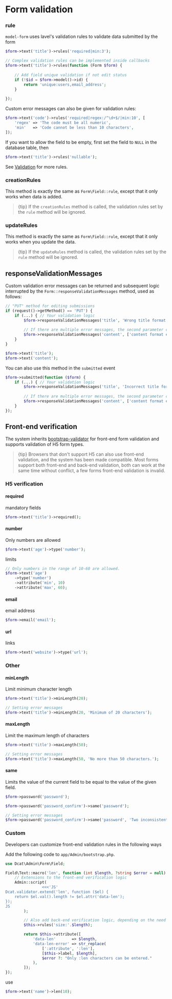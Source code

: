 # Form validation

### rule

`model-form` uses lavel's validation rules to validate data submitted by the form

```php
$form->text('title')->rules('required|min:3');

// Complex validation rules can be implemented inside callbacks
$form->text('title')->rules(function (Form $form) {
    
    // Add field unique validation if not edit status
    if (!$id = $form->model()->id) {
        return 'unique:users,email_address';
    }
    
});
```

Custom error messages can also be given for validation rules:

```php
$form->text('code')->rules('required|regex:/^\d+$/|min:10', [
    'regex' => 'The code must be all numeric',
    'min'   => 'Code cannot be less than 10 characters',
]);
```

If you want to allow the field to be empty, first set the field to `NULL` in the database table, then

```php
$form->text('title')->rules('nullable');
```

See [Validation](https://laravel.com/docs/5.5/validation) for more rules.

### creationRules

This method is exactly the same as `Form\Field::rule`, except that it only works when data is added.

> {tip} If the `creationRules` method is called, the validation rules set by the `rule` method will be ignored.

### updateRules

This method is exactly the same as `Form\Field::rule`, except that it only works when you update the data.

> {tip} If the `updateRules` method is called, the validation rules set by the `rule` method will be ignored.


## responseValidationMessages

Custom validation error messages can be returned and subsequent logic interrupted by the `Form::responseValidationMessages` method, used as follows:

```php
// "PUT" method for editing submissions
if (request()->getMethod() == 'PUT') {
    if (...) { // Your validation logic
        $form->responseValidationMessages('title', 'Wrong title format');
        
        // If there are multiple error messages, the second parameter can be passed as an array.
        $form->responseValidationMessages('content', ['content format error', 'content cannot be empty']);
    }
}

$form->text('title');
$form->text('content');
```

You can also use this method in the `submitted` event
```php
$form->submitted(function ($form) {
    if (...) { // Your validation logic
        $form->responseValidationMessages('title', 'Incorrect title format');
        
        // If there are multiple error messages, the second parameter can be passed as an array
        $form->responseValidationMessages('content', ['content format error', 'content cannot be empty']);
    }
});
```


## Front-end verification

The system inherits <a href="https://github.com/1000hz/bootstrap-validator" target="_blank">bootstrap-validator</a> for front-end form validation and supports validation of H5 form types.

> {tip} Browsers that don't support H5 can also use front-end validation, and the system has been made compatible. Most forms support both front-end and back-end validation, both can work at the same time without conflict, a few forms front-end validation is invalid.

### H5 verification

#### required

mandatory fields
```php
$form->text('title')->required();
```

#### number

Only numbers are allowed
```php
$form->text('age')->type('number');
```

limits
```php
// Only numbers in the range of 10-60 are allowed.
$form->text('age')
    ->type('number')
    ->attribute('min', 10)
    ->attribute('max', 60);
```

#### email

email address
```php
$form->email('email');
```

#### url

links
```php
$form->text('website')->type('url');
```

### Other

#### minLength

Limit minimum character length

```php
$form->text('title')->minLength(20);

// Setting error messages
$form->text('title')->minLength(20, 'Minimum of 20 characters');
```

#### maxLength

Limit the maximum length of characters
```php
$form->text('title')->maxLength(50);

// Setting error messages
$form->text('title')->maxLength(50, 'No more than 50 characters.');
```

#### same

Limits the value of the current field to be equal to the value of the given field.

```php
$form->password('password');

$form->password('password_confirm')->same('password');

// Setting error messages
$form->password('password_confirm')->same('password', 'Two inconsistent password entries');
```

### Custom

Developers can customize front-end validation rules in the following ways



Add the following code to `app/Admin/bootstrap.php`.
```php
use Dcat\Admin\Form\Field;

Field\Text::macro('len', function (int $length, ?string $error = null) {
    // Extensions to the front-end verification logic
    Admin::script(
                <<<'JS'
Dcat.validator.extend('len', function ($el) {
    return $el.val().length != $el.attr('data-len');
});
JS
        );

        // Also add back-end verification logic, depending on the need
        $this->rules('size:'.$length);

        return $this->attribute([
            'data-len'       => $length,
            'data-len-error' => str_replace(
                [':attribute', ':len'],
                [$this->label, $length],
                $error ?: "Only :len characters can be entered."
            ),
        ]);
});
```

use

```php
$form->text('name')->len(10);
```



